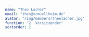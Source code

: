 ```yaml
---
name: "Theo Lacher"
email: "theo@vcmuellheim.de"
avatar: "/img/members/theolacher.jpg"
function: "2. Vorsitzender"
sortorder: 2
---
```


